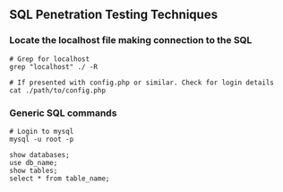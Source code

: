 ## SQL Penetration Testing Techniques

### Locate the localhost file making connection to the SQL
```
# Grep for localhost
grep "localhost" ./ -R

# If presented with config.php or similar. Check for login details
cat ./path/to/config.php
```

### Generic SQL commands
```
# Login to mysql
mysql -u root -p

show databases;
use db_name;
show tables;
select * from table_name;
```
